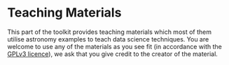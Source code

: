 Teaching Materials
===================

This part of the toolkit provides teaching materials which most of them utilise astronomy examples to teach data science techniques.
You are welcome to use any of the materials as you see fit (in accordance with the <a href="https://www.gnu.org/copyleft/gpl.html" target="_blank">GPLv3 licence</a>), we ask that you give credit to the creator of the material.
